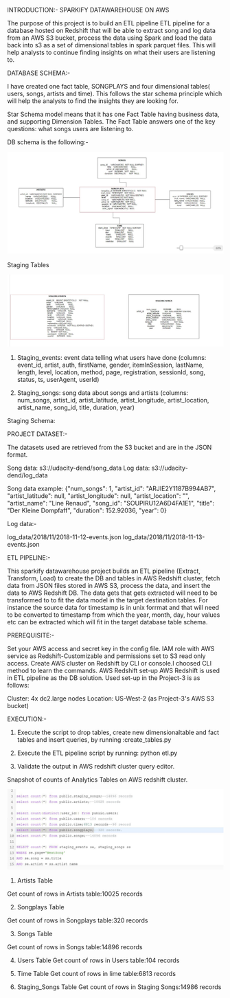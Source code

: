 INTRODUCTION:- SPARKIFY DATAWAREHOUSE ON AWS

The purpose of this project is to build an ETL pipeline ETL pipeline for a database hosted on Redshift that will be able to extract song and log data from an AWS S3 bucket, process the data using Spark and load the data back into s3 as a set of dimensional tables in spark parquet files. This will help analysts to continue finding insights on what their users are listening to.

DATABASE SCHEMA:-

I have created one fact table, SONGPLAYS and four dimensional tables( users, songs, artists and time). This follows the star schema principle which will help the analysts to find the insights they are looking for.

Star Schema model means that it has one Fact Table having business data, and supporting Dimension Tables. The Fact Table answers one of the key questions: what songs users are listening to. 

DB schema is the following:-

![alt text](https://github.com/Snaz786/Udacity_DataWarehouse_AWS_Project/blob/master/Output_Analytics/Analytics%20Table.JPG)
 
Staging Tables

![alt text](https://github.com/Snaz786/Udacity_DataWarehouse_AWS_Project/blob/master/Output_Analytics/Staging_Tables.JPG)


1) Staging_events: event data telling what users have done (columns: event_id, artist, auth, firstName, gender, itemInSession, lastName, length, level, location, method, page, registration, sessionId, song, status, ts, userAgent, userId)

2) Staging_songs: song data about songs and artists (columns: num_songs, artist_id, artist_latitude, artist_longitude, artist_location, artist_name, song_id, title, duration, year)


Staging Schema:




PROJECT DATASET:-

The datasets used are retrieved from the S3 bucket and are in the JSON format.

Song data: s3://udacity-dend/song_data
Log data: s3://udacity-dend/log_data

Song data example:   {"num_songs": 1, "artist_id": "ARJIE2Y1187B994AB7", "artist_latitude": null, "artist_longitude": null, "artist_location": "", "artist_name": "Line Renaud", "song_id": "SOUPIRU12A6D4FA1E1", "title": "Der Kleine Dompfaff", "duration": 152.92036, "year": 0}


Log data:-

log_data/2018/11/2018-11-12-events.json
log_data/2018/11/2018-11-13-events.json

ETL PIPELINE:-

This sparkify datawarehouse project builds an ETL pipeline (Extract, Transform, Load) to create the DB and tables in AWS Redshift cluster, fetch data from JSON files stored in AWS S3, process the data, and insert the data to AWS Redshift DB.
The data gets that gets extracted will need to be transformed to to fit the data model in the target destination tables. For instance the source data for timestamp is in unix forrmat and that will need to be converted to timestamp from which the year, month, day, hour values etc can be extracted which will fit in the target database table schema.

PREREQUISITE:-

Set your AWS access and secret key in the config file.
IAM role with AWS service as Redshift-Customizable and permissions set to S3 read only access.
Create AWS cluster on Redshift by CLI or console.I choosed CLI method to learn the commands.
AWS Redshift set-up
AWS Redshift is used in ETL pipeline as the DB solution. Used set-up in the Project-3 is as follows:

Cluster: 4x dc2.large nodes
Location: US-West-2 (as Project-3's AWS S3 bucket)


EXECUTION:-

1) Execute the script to drop tables, create new dimensionaltable and fact tables and insert queries, by running :create_tables.py

2) Execute the ETL pipeline script by running: python etl.py

3) Validate the output in AWS redshift cluster query editor.


Snapshot of counts of Analytics Tables on AWS redshift cluster.

![alt text](https://github.com/Snaz786/Udacity_DataWarehouse_AWS_Project/blob/master/Output_Analytics/Output_Redshift.jpeg)


1) Artists Table

Get count of rows in Artists table:10025 records

2) Songplays Table

Get count of rows in Songplays table:320 records

3) Songs Table

Get count of rows in Songs table:14896 records

4) Users Table
Get count of rows in Users table:104 records

5) Time Table
 Get count of rows in Iime table:6813 records

6) Staging_Songs Table
  Get count of rows in Staging Songs:14986 records


 
 
